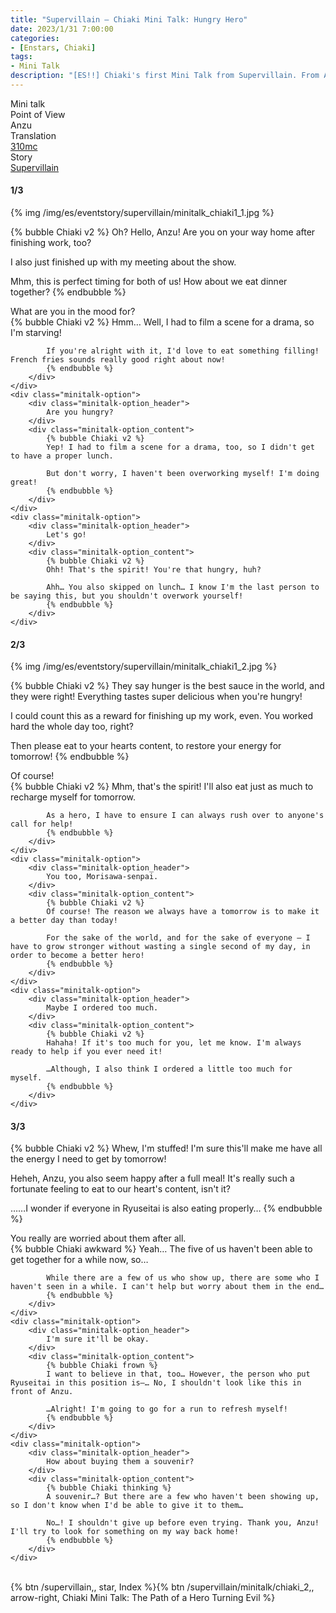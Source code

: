 ```yaml
---
title: "Supervillain – Chiaki Mini Talk: Hungry Hero"
date: 2023/1/31 7:00:00
categories:
- [Enstars, Chiaki]
tags:
- Mini Talk
description: "[ES!!] Chiaki's first Mini Talk from Supervillain. From Anzu's POV."
---
```

<div class="three-wrapper" style="--storyColor:#965e7d;--storyColor-rgb:150,94,125;--storyColor-h:326.8;--storyColor-s: 23%;--storyColor-l:47.8%;">
    <div class="info-area">
        <div class="info">
            <div class="info-item characters">
                <div class="label">
                    Mini talk
                </div>
                <div class="value">
								<a href="/categories/Enstars/Chiaki" character="Chiaki"></a>
                </div>
            </div>
            <div class="info-item one">
                <div class="label">
                    Point of View
                </div>
                <div class="value">
                    Anzu
                </div>
            </div>
            <div class="info-item two">
                <div class="label">
                    Translation
                </div>
                <div class="value">
                    <a href="/about">310mc</a>
                </div>
            </div>
            <div class="info-item three">
                <div class="label">
                   Story
                </div>
                <div class="value">
                    <a href="/supervillain">Supervillain</a>
                </div>
            </div>
        </div>
    </div>
</div>

<!-- more -->

#### <div mt="rare"></div> 1/3

{% img /img/es/eventstory/supervillain/minitalk_chiaki1_1.jpg %}

{% bubble Chiaki v2 %}
Oh? Hello, Anzu! Are you on your way home after finishing work, too?

I also just finished up with my meeting about the show.

Mhm, this is perfect timing for both of us! How about we eat dinner together?
{% endbubble %}

<div class="minitalk" character="Anzu">
    <div class="minitalk-option">
        <div class="minitalk-option_header">
            What are you in the mood for?
        </div>
        <div class="minitalk-option_content">
            {% bubble Chiaki v2 %}
            Hmm… Well, I had to film a scene for a drama, so I'm starving!

            If you're alright with it, I'd love to eat something filling! French fries sounds really good right about now!
			{% endbubble %}
        </div>
    </div>
    <div class="minitalk-option">
        <div class="minitalk-option_header">
            Are you hungry?
        </div>
        <div class="minitalk-option_content">
            {% bubble Chiaki v2 %}
            Yep! I had to film a scene for a drama, too, so I didn't get to have a proper lunch.

            But don't worry, I haven't been overworking myself! I'm doing great!
			{% endbubble %}
        </div>
    </div>
    <div class="minitalk-option">
        <div class="minitalk-option_header">
            Let's go!
        </div>
        <div class="minitalk-option_content">
            {% bubble Chiaki v2 %}
            Ohh! That's the spirit! You're that hungry, huh?

            Ahh… You also skipped on lunch… I know I'm the last person to be saying this, but you shouldn't overwork yourself!
			{% endbubble %}
        </div>
    </div>
</div>

#### <div mt="rare"></div> 2/3

{% img /img/es/eventstory/supervillain/minitalk_chiaki1_2.jpg %}

{% bubble Chiaki v2 %}
They say hunger is the best sauce in the world, and they were right! Everything tastes super delicious when you're hungry!

I could count this as a reward for finishing up my work, even. You worked hard the whole day too, right?

Then please eat to your hearts content, to restore your energy for tomorrow!
{% endbubble %}

<div class="minitalk" character="Anzu">
    <div class="minitalk-option">
        <div class="minitalk-option_header">
            Of course!
        </div>
        <div class="minitalk-option_content">
            {% bubble Chiaki v2 %}
            Mhm, that's the spirit! I'll also eat just as much to recharge myself for tomorrow.

            As a hero, I have to ensure I can always rush over to anyone's call for help!
			{% endbubble %}
        </div>
    </div>
    <div class="minitalk-option">
        <div class="minitalk-option_header">
            You too, Morisawa-senpai.
        </div>
        <div class="minitalk-option_content">
            {% bubble Chiaki v2 %}
            Of course! The reason we always have a tomorrow is to make it a better day than today!

            For the sake of the world, and for the sake of everyone — I have to grow stronger without wasting a single second of my day, in order to become a better hero!
			{% endbubble %}
        </div>
    </div>
    <div class="minitalk-option">
        <div class="minitalk-option_header">
            Maybe I ordered too much.
        </div>
        <div class="minitalk-option_content">
            {% bubble Chiaki v2 %}
            Hahaha! If it's too much for you, let me know. I'm always ready to help if you ever need it!

            …Although, I also think I ordered a little too much for myself.
			{% endbubble %}
        </div>
    </div>
</div>

#### <div mt="rare"></div> 3/3

{% bubble Chiaki v2 %}
Whew, I'm stuffed! I'm sure this'll make me have all the energy I need to get by tomorrow!

Heheh, Anzu, you also seem happy after a full meal! It's really such a fortunate feeling to eat to our heart's content, isn't it?

……I wonder if everyone in Ryuseitai is also eating properly…
{% endbubble %}

<div class="minitalk" character="Anzu">
    <div class="minitalk-option">
        <div class="minitalk-option_header">
          You really are worried about them after all.
        </div>
        <div class="minitalk-option_content">
            {% bubble Chiaki awkward %}
            Yeah… The five of us haven't been able to get together for a while now, so…

            While there are a few of us who show up, there are some who I haven't seen in a while. I can't help but worry about them in the end…
			{% endbubble %}
        </div>
    </div>
    <div class="minitalk-option">
        <div class="minitalk-option_header">
            I'm sure it'll be okay.
        </div>
        <div class="minitalk-option_content">
            {% bubble Chiaki frown %}
            I want to believe in that, too… However, the person who put Ryuseitai in this position is—… No, I shouldn't look like this in front of Anzu.

            …Alright! I'm going to go for a run to refresh myself!
			{% endbubble %}
        </div>
    </div>
    <div class="minitalk-option">
        <div class="minitalk-option_header">
            How about buying them a souvenir?
        </div>
        <div class="minitalk-option_content">
            {% bubble Chiaki thinking %}
            A souvenir…? But there are a few who haven't been showing up, so I don't know when I'd be able to give it to them…

            No…! I shouldn't give up before even trying. Thank you, Anzu! I'll try to look for something on my way back home!
			{% endbubble %}
        </div>
    </div>
</div>
<br>
<div toc>{% btn /supervillain,, star, Index %}{% btn /supervillain/minitalk/chiaki_2,, arrow-right, Chiaki Mini Talk: The Path of a Hero Turning Evil %}</div>
